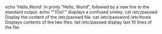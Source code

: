 echo 'Hello,World' /n prints “Hello, World”, followed by a new line to the standard output.
echo "\"(Ôo)'" displays a confused smiley.
cat /etc/passwd Display the content of the /etc/passwd file.
cat /etc/password /etc/hosts Displays contents of the two files.
tail /etc/passwd display last 10 lines of the file. 
